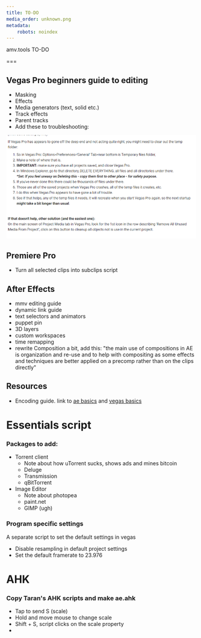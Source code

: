 ```yaml
---
title: TO-DO
media_order: unknown.png
metadata:
    robots: noindex
---
```


amv.tools TO-DO

===

## Vegas Pro beginners guide to editing

 - Masking
 - Effects
 - Media generators (text, solid etc.)
 - Track effects
 - Parent tracks
 - Add these to troubleshooting:

![](unknown.png)

## Premiere Pro

- Turn all selected clips into subclips script

## After Effects

- mmv editing guide
- dynamic link guide
- text selectors and animators
- puppet pin
- 3D layers
- custom workspaces
- time remapping
- rewrite Composition a bit, add this: "the main use of compositions in AE is organization and re-use and to help with compositing as some effects and techniques are better applied on a precomp rather than on the clips directly"

## Resources

- Encoding guide. link to [ae basics](/after-effects/basics) and [vegas basics](/vegas-pro/basics)

# Essentials script

### Packages to add: 

- Torrent client
  - Note about how uTorrent sucks, shows ads and mines bitcoin
  - Deluge
  - Transmission
  - qBitTorrent
- Image Editor
  - Note about photopea
  - paint.net
  - GIMP (ugh)

### Program specific settings

A separate script to set the default settings in vegas

- Disable resampling in default project settings
- Set the default framerate to 23.976

# AHK

### Copy Taran's AHK scripts and make ae.ahk

- Tap to send S (scale)
- Hold and move mouse to change scale
- Shift + S, script clicks on the scale property
- 